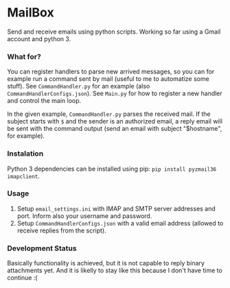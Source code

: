# MailBox

Send and receive emails using python scripts. Working so far using a Gmail account and python 3.

### What for? 
You can register handlers to parse new arrived messages, so you can for example run a command sent by mail (useful to me to automatize some stuff).
See `CommandHandler.py` for an example (also `CommandHandlerConfigs.json`).
See `Main.py` for how to register a new handler and control the main loop.

In the given example, `CommandHandler.py` parses the received mail. If the subject starts with `$` and the sender is an authorized email, a reply email will be sent with the command output (send an email with subject "$hostname", for example).

### Instalation
Python 3 dependencies can be installed using pip: `pip install pyzmail36 imapclient`.


### Usage
1. Setup `email_settings.ini` with IMAP and SMTP server addresses and port. Inform also your username and password.
2. Setup `CommandHandlerConfigs.json` with a valid email address (allowed to receive replies from the script).

### Development Status
Basically functionality is achieved, but it is not capable to reply binary attachments yet.
And it is likelly to stay like this because I don't have time to continue :(

